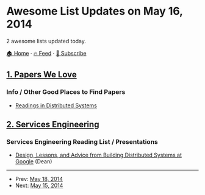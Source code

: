 # Awesome List Updates on May 16, 2014

2 awesome lists updated today.

[🏠 Home](/README.md) · [🔥 Feed](https://test.trackawesomelist.com/feed.xml) · [📮 Subscribe](https://trackawesomelist.us17.list-manage.com/subscribe?u=d2f0117aa829c83a63ec63c2f&id=36a103854c)



## [1. Papers We Love](/content/papers-we-love/papers-we-love/README.md)

### Info / Other Good Places to Find Papers

*   [Readings in Distributed Systems](http://christophermeiklejohn.com/distributed/systems/2013/07/12/readings-in-distributed-systems.html)

## [2. Services Engineering](/content/mmcgrana/services-engineering/README.md)

### Services Engineering Reading List / Presentations

*   [Design, Lessons, and Advice from Building Distributed Systems at Google](http://www.cs.cornell.edu/projects/ladis2009/talks/dean-keynote-ladis2009.pdf) (Dean)

---

- Prev: [May 18, 2014](/content/2014/05/18/README.md)
- Next: [May 15, 2014](/content/2014/05/15/README.md)